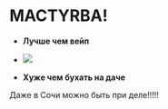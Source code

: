 # МАСТYRBA!

* **Лучше чем вейп**

* <img src="https://ph0.qna.center/storage/photos/brawn/1896589.png">

* **Хуже чем бухать на даче**

Даже в Сочи можно быть при деле!!!!!

